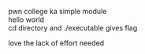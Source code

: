 pwn college ka simple module\
hello world\
cd directory and ./executable gives flag

love the lack of effort needed
